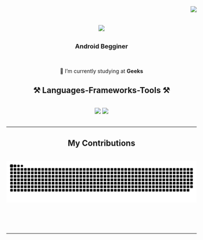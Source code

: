 <img align="right" src="https://visitor-badge.laobi.icu/badge?page_id=aruyume.aruyume" />

<h1 align="center">
    <img src="https://readme-typing-svg.herokuapp.com/?font=Righteous&size=35&center=true&vCenter=true&width=500&height=70&duration=4000&lines=Hi+There!+👋;+I'm+Aruuke;" />
</h1>

<h3 align="center">Android Begginer</h3>

<br/>

<div align="center">
 
 🔭 I’m currently studying at **Geeks**

 </div>
 
<h2 align="center">⚒️ Languages-Frameworks-Tools ⚒️</h2>
<br/>
<div align="center">
    <img src="https://skillicons.dev/icons?i=css,github,figma,git" />
    <img src="https://skillicons.dev/icons?i=python,javascript,firebase,java,kotlin" /><br>
</div>

<br/>
<hr/>

<div align="center">
  <h2> My Contributions </h2>
  <br>
  <img alt="snake eating my contributions" src="https://raw.githubusercontent.com/salesp07/salesp07/output/github-contribution-grid-snake.svg" />
  
  <br/><br/><br/>
</div>

<hr/>

<br/>

<br/>
